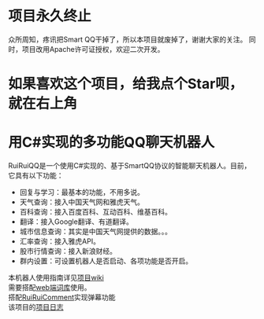 # 项目永久终止
众所周知，疼讯把Smart QQ干掉了，所以本项目就废掉了，谢谢大家的关注。
同时，项目改用Apache许可证授权，欢迎二次开发。
# 如果喜欢这个项目，给我点个Star呗，就在右上角
# 用C#实现的多功能QQ聊天机器人
RuiRuiQQ是一个使用C#实现的、基于SmartQQ协议的智能聊天机器人。目前，它具有以下功能：
* 回复与学习：最基本的功能，不用多说。
* 天气查询：接入中国天气网和雅虎天气。
* 百科查询：接入百度百科、互动百科、维基百科。
* 翻译：接入Google翻译、有道翻译。
* 城市信息查询：其实是中国天气网提供的数据。。。
* 汇率查询：接入雅虎API。
* 股市行情查询：接入新浪财经。
* 群内设置：可设置机器人是否启动、各项功能是否开启。

本机器人使用指南详见[项目wiki](https://github.com/hxl9654/RuiRuiQQ/wiki)   
需要搭配[web端词库](https://github.com/hxl9654/RuiRuiQQWeb)</a>使用。  
搭配[RuiRuiComment](https://github.com/hxl9654/RuiRuiComment)实现弹幕功能  
该项目的[项目日志](https://tec.hxlxz.com/765_qqrobot)   
